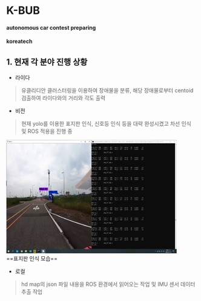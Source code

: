 # K-BUB
#### autonomous car contest preparing
#### koreatech

## 1. 현재 각 분야 진행 상황

* 라이다
> 유클리디안 클러스터링을 이용하여 장애물을 분류, 해당 장애물로부터 centoid 검출하여 라이다와의 거리와 각도 출력

* 비전
> 현재 yolo를 이용한 표지판 인식, 신호등 인식 등을 대략 완성시켰고 차선 인식 및 ROS 적용을 진행 중

<img src="/Vision/vision/image/recognition.jpg" width="450px" height="300px" title="px(픽셀) 크기 설정" alt="recognition"></img><br/>
 ==표지판 인식 모습==

* 로컬
> hd map의 json 파일 내용을 ROS 환경에서 읽어오는 작업 및 IMU 센서 데이터 추출 작업
